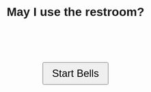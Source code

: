 <!DOCTYPE html>
<html lang="en">
<head>
  <meta charset="UTF-8" />
  <meta name="viewport" content="width=device-width, initial-scale=1.0"/>
  <title>Time-Based Background Color (Minute Precision)</title>
  <style>
    body {
      transition: background-color 0.5s ease;
      margin: 0;
      padding: 0;
      font-family: sans-serif;
      display: flex;
      flex-direction: column;
      justify-content: center;
      align-items: center;
      height: 100vh;
      text-align: center;
    }

    h1 {
      font-size: 4vw;
      margin: 0.5em 0;
    }

    #currentTime, #period, #answer {
      font-size: 5vw;
      font-weight: bold;
    }

    #startButton {
      padding: 10px 20px;
      font-size: 1.5rem;
      margin-top: 1em;
      cursor: pointer;
    }
  </style>
</head>
<body>
  <h1><div id="currentTime"></div></h1>
  <h1><div id="period"></div></h1>
  <h1>May I use the restroom?</h1>
  <h1><div id="answer"></div></h1>
  <button id="startButton" onclick="enableAudio()">Start Bells</button>

  <script>
    function parseTimeToMinutes(timeStr) {
      const [hour, minute] = timeStr.split(":").map(Number);
      return hour * 60 + minute;
    }

    const intervals = [
      { start: "00:00", end: "07:05", color: "#000000", textcolor: "#ffffff", answer: "Go back to sleep.", period: "Before School" },
      { start: "07:05", end: "07:15", color: "#FDFD96", textcolor: "#000000", answer: "Be back before the bell.", period: "Passing Period"},
      { start: "07:25", end: "07:51", color: "#80EF80", textcolor: "#000000", answer: "Yes, you may, if the pass is available.", period: "1st Period" }, 
      { start: "08:01", end: "08:07", color: "#FDFD96", textcolor: "#000000", answer: "Be back before the bell.", period: "Passing Period"},
      { start: "08:17", end: "08:43", color: "#80EF80", textcolor: "#000000", answer: "Yes, you may, if the pass is available.", period: "2nd Period"}, 
      { start: "08:53", end: "08:59", color: "#FDFD96", textcolor: "#000000", answer: "Be back before the bell.", period: "Passing Period"},
      { start: "09:09", end: "09:36", color: "#80EF80", textcolor: "#000000", answer: "Yes, you may, if the pass is available.", period: "3rd Period"}, 
      { start: "09:46", end: "09:52", color: "#FDFD96", textcolor: "#000000", answer: "Be back before the bell.", period: "Passing Period"},
      { start: "10:02", end: "10:07", color: "#80EF80", textcolor: "#000000", answer: "Yes, you may, if the pass is available.", period: "Oiler Time" }, 
      { start: "10:17", end: "10:23", color: "#FDFD96", textcolor: "#000000", answer: "Be back before the bell.", period: "Passing Period"},
      { start: "10:33", end: "10:59", color: "#80EF80", textcolor: "#000000", answer: "Yes, you may, if the pass is available.", period: "4th Period" }, 
      { start: "11:09", end: "11:15", color: "#FDFD96", textcolor: "#000000", answer: "Be back before the bell.", period: "Passing Period"},
      { start: "11:56", end: "12:35", color: "#80EF80", textcolor: "#000000", answer: "Yes, you may, if the pass is available.", period: "5th Period" }, 
      { start: "12:47", end: "12:53", color: "#FDFD96", textcolor: "#000000", answer: "Be back before the bell.", period: "Passing Period"},
      { start: "13:03", end: "13:30", color: "#80EF80", textcolor: "#000000", answer: "Yes, you may, if the pass is available.", period: "6th Period" }, 
      { start: "13:40", end: "13:46", color: "#FDFD96", textcolor: "#000000", answer: "Be back before the bell.", period: "Passing Period"},
      { start: "13:56", end: "14:25", color: "#80EF80", textcolor: "#000000", answer: "Yes, you may, if the pass is available.", period: "7th Period" }, 
      { start: "14:35", end: "23:59", color: "#000000", textcolor: "#ffffff", answer: "Go home.", period: "After School" },
    ];

    let lastPlayedTime = "";
    let audioUnlocked = false;

    const bellTimes = [
      "07:05", "07:15", "08:01", "08:07", "08:53", "08:59",
      "09:46", "09:52", "10:17", "10:23", "11:09", "11:15",
      "11:45", "12:15", "12:47", "12:53", "13:40", "13:46", "14:35"
    ];

    function enableAudio() {
      const audio = new Audio("bells.mp3");
      audio.play().then(() => {
        audio.pause();
        audioUnlocked = true;
        document.getElementById('startButton').style.display = 'none';
        console.log("Audio unlocked!");
      }).catch(err => {
        console.log("Failed to unlock audio:", err);
      });
    }

    function playBellSound() {
      if (!audioUnlocked) return;
      const audio = new Audio("https://github.com/oilersci/oilersci.github.io/blob/78edd487e0eb41b786b1eb54718b0da56b4f5007/bells.mp3");
      audio.play().catch(error => console.log("Audio playback failed:", error));
    }

    function checkBellTimes() {
      const now = new Date();
      const hours = now.getHours().toString().padStart(2, '0');
      const minutes = now.getMinutes().toString().padStart(2, '0');
      const currentTime = `${hours}:${minutes}`;

      if (bellTimes.includes(currentTime) && currentTime !== lastPlayedTime) {
        playBellSound();
        lastPlayedTime = currentTime;
      }
    }

    function updateBackground() {
      const now = new Date();
      const timeString = now.toLocaleTimeString();
      const currentMinutes = now.getHours() * 60 + now.getMinutes();

      document.getElementById('currentTime').textContent = timeString;

      let matchedInterval = intervals.find(interval => {
        const start = parseTimeToMinutes(interval.start);
        const end = parseTimeToMinutes(interval.end);
        return currentMinutes >= start && currentMinutes < end;
      });

      if (!matchedInterval) {
        matchedInterval = { color: "#FF746C", textcolor: "#ffffff", answer: "No, The 10/10 Rule is in effect." };
      }

      document.body.style.backgroundColor = matchedInterval.color;
      document.body.style.color = matchedInterval.textcolor;
      document.getElementById('answer').textContent = matchedInterval.answer;
      document.getElementById('period').textContent = matchedInterval.period;
    }

    // Start ticking
    setInterval(checkBellTimes, 1000);
    setInterval(updateBackground, 1000);
    updateBackground();
  </script>
</body>
</html>
